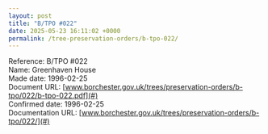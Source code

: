 ```yaml
---
layout: post
title: "B/TPO #022"
date: 2025-05-23 16:11:02 +0000
permalink: /tree-preservation-orders/b-tpo-022/
---
```


Reference:	B/TPO #022 <br/>
Name: Greenhaven House<br/>
Made date: 1996-02-25<br/>
Document URL: [www.borchester.gov.uk/trees/preservation-orders/b-tpo/022/b-tpo-022.pdf](#)<br/>
Confirmed date: 1996-02-25<br/>
Documentation URL: [www.borchester.gov.uk/trees/preservation-orders/b-tpo/022/](#)<br/>
